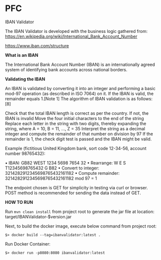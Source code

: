 # PFC
IBAN Validator

The IBAN Validator is developed with the business logic gathered from:
https://en.wikipedia.org/wiki/International_Bank_Account_Number

https://www.iban.com/structure

**What is an IBAN**

The International Bank Account Number (IBAN) is an internationally agreed system of identifying bank accounts across national borders.

**Validating the IBAN**

An IBAN is validated by converting it into an integer and performing a basic mod-97 operation (as described in ISO 7064) on it. If the IBAN is valid, the remainder equals 1.[Note 1] The algorithm of IBAN validation is as follows:[8]

Check that the total IBAN length is correct as per the country. If not, the IBAN is invalid
Move the four initial characters to the end of the string
Replace each letter in the string with two digits, thereby expanding the string, where A = 10, B = 11, ..., Z = 35
Interpret the string as a decimal integer and compute the remainder of that number on division by 97
If the remainder is 1, the check digit test is passed and the IBAN might be valid.

Example (fictitious United Kingdom bank, sort code 12-34-56, account number 98765432):

• IBAN:		GB82 WEST 1234 5698 7654 32
• Rearrange:		W E S T12345698765432 G B82
• Convert to integer:		3214282912345698765432161182
• Compute remainder:		3214282912345698765432161182	mod 97 = 1


The endpoint chosen is GET for simplicity in testing via curl or browser. 
POST method is recommended for sending the data instead of GET.


**HOW TO RUN**

Run `mvn clean install` from project root to generate the jar file at location: 
    target/IBANValidator-$version.jar

Next, to build the docker image, execute below command from project root:

`$> docker build --tag=ibanvalidator:latest .`


Run Docker Container:

`$> docker run -p8080:8080 ibanvalidator:latest`

